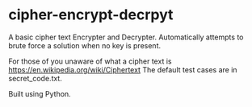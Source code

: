 # cipher-encrypt-decrpyt
A basic cipher text Encrypter and Decrypter. Automatically attempts to brute force a solution when no key is present.

For those of you unaware of what a cipher text is https://en.wikipedia.org/wiki/Ciphertext
The default test cases are in secret_code.txt.

Built using Python.
